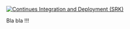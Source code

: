 [![Continues Integration and Deployment (SRK)](https://github.com/shahrukhkhan532/NET6/actions/workflows/ci-cd.yaml/badge.svg?branch=master)](https://github.com/shahrukhkhan532/NET6/actions/workflows/ci-cd.yaml)

Bla bla !!!
